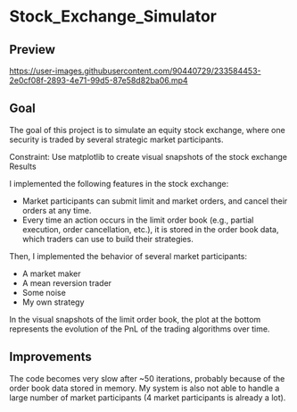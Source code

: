 # Stock_Exchange_Simulator

## Preview

https://user-images.githubusercontent.com/90440729/233584453-2e0cf08f-2893-4e71-99d5-87e58d82ba06.mp4

## Goal

The goal of this project is to simulate an equity stock exchange, where one security is traded by several strategic market participants.

Constraint: Use matplotlib to create visual snapshots of the stock exchange
Results

I implemented the following features in the stock exchange:

- Market participants can submit limit and market orders, and cancel their orders at any time.
- Every time an action occurs in the limit order book (e.g., partial execution, order cancellation, etc.), it is stored in the order book data, which traders can use to build their strategies.

Then, I implemented the behavior of several market participants:

- A market maker
- A mean reversion trader
- Some noise
- My own strategy

In the visual snapshots of the limit order book, the plot at the bottom represents the evolution of the PnL of the trading algorithms over time.

## Improvements

The code becomes very slow after ~50 iterations, probably because of the order book data stored in memory. My system is also not able to handle a large number of market participants (4 market participants is already a lot).



